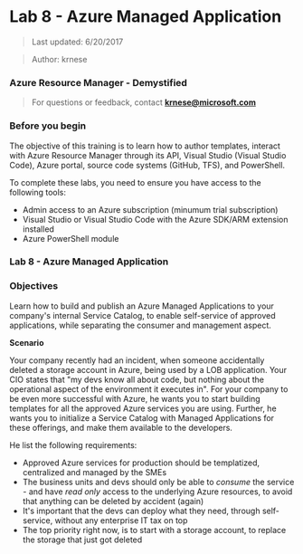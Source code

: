 # Lab 8 - Azure Managed Application

>Last updated: 6/20/2017

>Author: krnese

### Azure Resource Manager - Demystified

>For questions or feedback, contact **krnese@microsoft.com**

### Before you begin

The objective of this training is to learn how to author templates, interact with Azure Resource Manager through its API, Visual Studio (Visual Studio Code), Azure portal, source code systems (GitHub, TFS), and PowerShell. 

To complete these labs, you need to ensure you have access to the following tools:

* Admin access to an Azure subscription (minumum trial subscription)
* Visual Studio or Visual Studio Code with the Azure SDK/ARM extension installed
* Azure PowerShell module

### Lab 8 - Azure Managed Application

### Objectives

Learn how to build and publish an Azure Managed Applications to your company's internal Service Catalog, to enable self-service of approved applications, while separating the consumer and management aspect. 

**Scenario**

Your company recently had an incident, when someone accidentally deleted a storage account in Azure, being used by a LOB application. Your CIO states that "my devs know all about code, but nothing about the operational aspect of the environment it executes in". For your company to be even more successful with Azure, he wants you to start building templates for all the approved Azure services you are using. Further, he wants you to initialize a Service Catalog with Managed Applications for these offerings, and make them available to the developers.

He list the following requirements:

* Approved Azure services for production should be templatized, centralized and managed by the SMEs
* The business units and devs should only be able to *consume* the service - and have *read only* access to the underlying Azure resources, to avoid that anything can be deleted by accident (again)
* It's important that the devs can deploy what they need, through self-service, without any enterprise IT tax on top
* The top priority right now, is to start with a storage account, to replace the storage that just got deleted